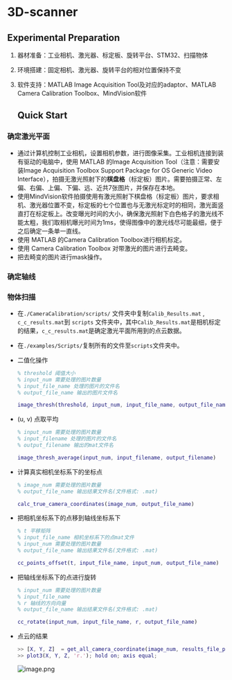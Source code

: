 # 3D-scanner



##  Experimental Preparation

1. 器材准备：工业相机、激光器、标定板、旋转平台、STM32、扫描物体
2. 环境搭建：固定相机、激光器、旋转平台的相对位置保持不变
3. 软件支持：MATLAB Image Acquisition Tool及对应的adaptor、MATLAB Camera Calibration Toolbox、MindVision软件

 	## Quick Start

### 确定激光平面

- 通过计算机控制工业相机，设置相机参数，进行图像采集。工业相机连接到装有驱动的电脑中，使用 MATLAB 的Image Acquisition Tool（注意：需要安装Image Acquisition Toolbox Support Package for OS Generic Video Interface），拍摄无激光照射下的**棋盘格**（标定板）图片。需要拍摄正常、左偏、右偏、上偏、下偏、远、近共7张图片，并保存在本地。
- 使用MindVision软件拍摄使用有激光照射下棋盘格（标定板）图片，要求相机、激光器位置不变，标定板的七个位置也与无激光标定时的相同，激光面竖直打在标定板上。改变曝光时间的大小，确保激光照射下白色格子的激光线不能太粗，我们取相机曝光时间为1ms，使得图像中的激光线尽可能最细，便于之后确定一条单一直线。
- 使用 MATLAB 的Camera Calibration Toolbox进行相机标定。
- 使用 Camera Calibration Toolbox 对带激光的图片进行去畸变。
- 把去畸变的图片进行mask操作。



### 确定轴线



### 物体扫描

- 在`./CameraCalibration/scripts/` 文件夹中复制`Calib_Results.mat` , `c_c_results.mat`到 `scripts` 文件夹中，其中`Calib_Results.mat`是相机标定的结果，`c_c_results.mat`是确定激光平面所用到的点云数据。

- 在`./examples/Scripts/`复制所有的文件至`scripts`文件夹中。

- 二值化操作

  ```matlab
  % threshold 阈值大小
  % input_num 需要处理的图片数量
  % input_file_name 处理的图片的文件名
  % output_file_name 输出的图片文件名
  
  image_thresh(threshold, input_num, input_file_name, output_file_name)
  ```

- (u, v) 点取平均

  ```matlab
  % input_num 需要处理的图片数量
  % input_filename 处理的图片的文件名
  % output_filename 输出的mat文件名
  
  image_thresh_average(input_num, input_filename, output_filename)
  ```

- 计算真实相机坐标系下的坐标点

  ```matlab
  % image_num 需要处理的图片数量
  % output_file_name 输出结果文件名(文件格式: .mat)
  
  calc_true_camera_coordinates(image_num, output_file_name)
  ```

- 把相机坐标系下的点移到轴线坐标系下

  ```matlab
  % t 平移矩阵
  % input_file_name 相机坐标系下的点mat文件
  % input_num 需要处理的图片数量
  % output_file_name 输出结果文件名(文件格式: .mat)
  
  cc_points_offset(t, input_file_name, input_num, output_file_name)
  ```

- 把轴线坐标系下的点进行旋转

  ```matlab
  % input_num 需要处理的图片数量
  % input_file_name 
  % r 轴线的方向向量
  % output_file_name 输出结果文件名(文件格式: .mat)
  
  cc_rotate(input_num, input_file_name, r, output_file_name)
  ```

- 点云的结果

  ```matlab
  >> [X, Y, Z]  = get_all_camera_coordinate(image_num, results_file_path)
  >> plot3(X, Y, Z, 'r.'); hold on; axis equal;
  ```

  ![image.png](https://i.loli.net/2019/12/31/eSULa18slkEoQ7n.png)

  

